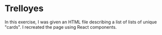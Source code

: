# Trelloyes

In this exercise, I was given an HTML file describing a list of lists of unique "cards". I recreated the page using React components.